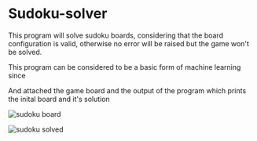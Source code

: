 # Sudoku-solver

This program will solve sudoku boards, considering that the board configuration is valid, otherwise no error will be raised but the game won't be solved.

This program can be considered to be a basic form of machine learning since

And attached the game board and the output of the program which prints the inital board and it's solution

![sudoku board](https://user-images.githubusercontent.com/118382269/206036872-411be0b3-b644-4c16-bd8f-69ebe0f08560.JPG)

![sudoku solved](https://user-images.githubusercontent.com/118382269/206036885-e62e0bf4-c61e-47b8-80f1-86f583ab6a0d.JPG)
